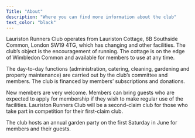 ```yaml
---
Title: "About"
description: "Where you can find more information about the club"
text_color: "black"
---
```


Lauriston Runners Club operates from Lauriston Cottage, 6B Southside Common, London SW19 4TG, which has changing and other facilities. The club’s object is the encouragement of running. The cottage is on the edge of Wimbledon Common and available for members to use at any time.

The day-to-day functions (administration, catering, cleaning, gardening and property maintenance) are carried out by the club’s committee and members. The club is financed by members’ subscriptions and donations.

New members are very welcome. Members can bring guests who are expected to apply for membership if they wish to make regular use of the facilities. Lauriston Runners Club will be a second-claim club for those who take part in competition for their first-claim club.

The club hosts an annual garden party on the first Saturday in June for members and their guests.
